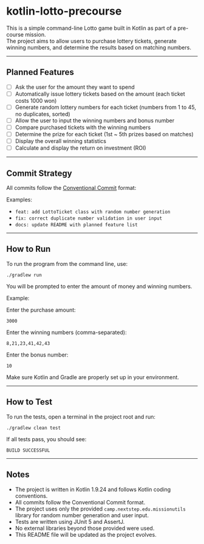 # kotlin-lotto-precourse

This is a simple command-line Lotto game built in Kotlin as part of a pre-course mission.  
The project aims to allow users to purchase lottery tickets, generate winning numbers, and determine the results based on matching numbers.

---

## Planned Features

- [ ] Ask the user for the amount they want to spend
- [ ] Automatically issue lottery tickets based on the amount (each ticket costs 1000 won)
- [ ] Generate random lottery numbers for each ticket (numbers from 1 to 45, no duplicates, sorted)
- [ ] Allow the user to input the winning numbers and bonus number
- [ ] Compare purchased tickets with the winning numbers
- [ ] Determine the prize for each ticket (1st ~ 5th prizes based on matches)
- [ ] Display the overall winning statistics
- [ ] Calculate and display the return on investment (ROI)

---

## Commit Strategy

All commits follow the [Conventional Commit](https://www.conventionalcommits.org/en/v1.0.0/) format:

Examples:
- `feat: add LottoTicket class with random number generation`
- `fix: correct duplicate number validation in user input`
- `docs: update README with planned feature list`

---

## How to Run

To run the program from the command line, use:

```declarative
./gradlew run
```
You will be prompted to enter the amount of money and winning numbers.

Example:

Enter the purchase amount:
```declarative
3000
```
Enter the winning numbers (comma-separated):
```
8,21,23,41,42,43
```
Enter the bonus number:
```declarative
10
```
Make sure Kotlin and Gradle are properly set up in your environment.

---

## How to Test

To run the tests, open a terminal in the project root and run:
```declarative
./gradlew clean test
```
If all tests pass, you should see:
```declarative
BUILD SUCCESSFUL
```
---

## Notes

- The project is written in Kotlin 1.9.24 and follows Kotlin coding conventions.
- All commits follow the Conventional Commit format.
- The project uses only the provided `camp.nextstep.edu.missionutils` library for random number generation and user input.
- Tests are written using JUnit 5 and AssertJ.
- No external libraries beyond those provided were used.
- This README file will be updated as the project evolves.
